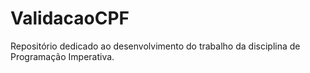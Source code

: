 # ValidacaoCPF
Repositório dedicado ao desenvolvimento do trabalho da disciplina de Programação Imperativa.
